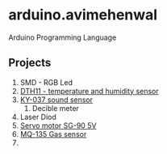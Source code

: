 # arduino.avimehenwal

Arduino Programming Language

## Projects

1. SMD - RGB Led
2. [DTH11 - temperature and humidity sensor](http://www.circuitbasics.com/wp-content/uploads/2015/11/DHT11-Datasheet.pdf)
3. [KY-037 sound sensor](https://datasheet4u.com/datasheet-parts/KY-037-datasheet.php?id=1402047)
   1. Decible meter
4. Laser Diod
5. [Servo motor SG-90 5V](http://www.ee.ic.ac.uk/pcheung/teaching/DE1_EE/stores/sg90_datasheet.pdf)
6. [MQ-135 Gas sensor](https://www.olimex.com/Products/Components/Sensors/Gas/SNS-MQ135/resources/SNS-MQ135.pdf)
7. 
